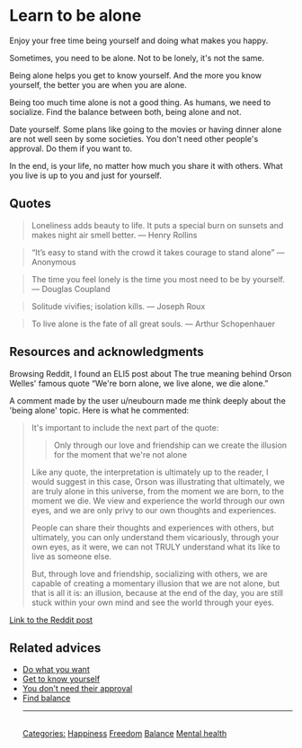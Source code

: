 # Learn to be alone

Enjoy your free time being yourself and doing what makes you happy.

Sometimes, you need to be alone. Not to be lonely, it's not the same. 

Being alone helps you get to know yourself. And the more you know yourself, the better you are when you are alone.

Being too much time alone is not a good thing.  As humans, we need to socialize. Find the balance between both, being alone and not.

Date yourself. Some plans like going to the movies or having dinner alone are not well seen by some societies. You don't need other people's approval. Do them if you want to.

In the end, is your life, no matter how much you share it with others. What you live is up to you and just for yourself.

## Quotes

> Loneliness adds beauty to life. It puts a special burn on sunsets and makes night air smell better. ― Henry Rollins

> “It’s easy to stand with the crowd it takes courage to stand alone” ― Anonymous

> The time you feel lonely is the time you most need to be by yourself. ― Douglas Coupland

> Solitude vivifies; isolation kills. ― Joseph Roux

> To live alone is the fate of all great souls. ― Arthur Schopenhauer

## Resources and acknowledgments

Browsing Reddit, I found an ELI5 post about The true meaning behind Orson Welles' famous quote “We're born alone, we live alone, we die alone.”

A comment made by the user u/neubourn made me think deeply about the 'being alone' topic. Here is what he commented:

> It's important to include the next part of the quote:
> 
> > Only through our love and friendship can we create the illusion for the moment that we're not alone
>
> Like any quote, the interpretation is ultimately up to the reader, I would suggest in this case, Orson was illustrating that ultimately, we are truly alone in this universe, from the moment we are born, to the moment we die. We view and experience the world through our own eyes, and we are only privy to our own thoughts and experiences.
>
> People can share their thoughts and experiences with others, but ultimately, you can only understand them vicariously, through your own eyes, as it were, we can not TRULY understand what its like to live as someone else.
>
> But, through love and friendship, socializing with others, we are capable of creating a momentary illusion that we are not alone, but that is all it is: an illusion, because at the end of the day, you are still stuck within your own mind and see the world through your eyes.

[Link to the Reddit post](https://www.reddit.com/r/explainlikeimfive/comments/1kfvr2/eli5the_true_meaning_behind_orson_welles_famous/)

## Related advices

- [Do what you want](../Do%20what%20you%20want/index.md)
- [Get to know yourself](../Get%20to%20know%20yourself/index.md)
- [You don't need their approval](../You%20don't%20need%20their%20approval/index.md)
- [Find balance](../Find%20balance/index.md)<hr/><br/>[Categories:](../Categories/index.md) [Happiness](../Categories/Happiness.md) [Freedom](../Categories/Freedom.md) [Balance](../Categories/Balance.md) [Mental health](../Categories/Mental%20health.md)